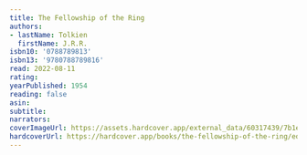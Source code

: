 ```yaml
---
title: The Fellowship of the Ring
authors:
- lastName: Tolkien
  firstName: J.R.R.
isbn10: '0788789813'
isbn13: '9780788789816'
read: 2022-08-11
rating:
yearPublished: 1954
reading: false
asin:
subtitle:
narrators:
coverImageUrl: https://assets.hardcover.app/external_data/60317439/7b1ee0c176bc47adc4fcf2a5b695989577f907c2.jpeg
hardcoverUrl: https://hardcover.app/books/the-fellowship-of-the-ring/editions/16862026
---
```

